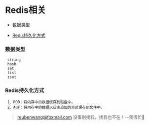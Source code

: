 # Redis相关

 - [数据类型](#数据类型)
 
 - [Redis持久化方式](#Redis持久化方式)
 
 ### 数据类型
 
     string
     hash
     set
     list
     zset
 
 ### Redis持久化方式
  
     1、RDB：将内存中的数据缓存到磁盘中。
     2、AOF：将内存中的数据以日志追加的方式保存到文件中。


> reubenwang@foxmail.com
> 没事别找我，找我也不在！--我很忙🦆